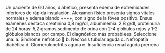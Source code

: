 Un paciente de 60 años, diabético, presenta edema de extremidades inferiores de rápida instalación. Alexamen físico presenta signos vitales normales y edema blando ++++, con signo de la fóvea positivo. Ensus exámenes destaca creatinina 0,8 mg/dl, albuminemia: 2,8 g/dl, proteinuria de 24 horas: 5,2 gramos,sedimento de orina con 2-4 glóbulos rojos y 1-2 glóbulos blancos por campo. El diagnóstico más probablees: Seleccione una:
a. Síndrome nefrótico 
b. Necrosis tubular aguda
c. Nefropatía diabética
d. Glomerulonefritis aguda
e. Insuficiencia renal aguda prerrena

